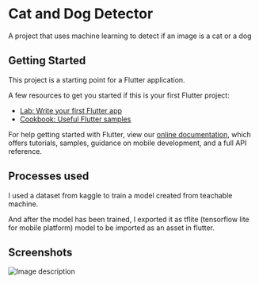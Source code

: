 # Cat and Dog Detector

A project that uses machine learning to detect if an image is a cat or a dog

## Getting Started

This project is a starting point for a Flutter application.

A few resources to get you started if this is your first Flutter project:

- [Lab: Write your first Flutter app](https://flutter.dev/docs/get-started/codelab)
- [Cookbook: Useful Flutter samples](https://flutter.dev/docs/cookbook)

For help getting started with Flutter, view our
[online documentation](https://flutter.dev/docs), which offers tutorials,
samples, guidance on mobile development, and a full API reference.

## Processes used

I used a dataset from kaggle to train a model created from teachable machine.

And after the model has been trained, I exported it as tflite (tensorflow lite for mobile platform) model to be imported as an asset in flutter.

## Screenshots

![Image description](http://g.recordit.co/51UU2uvFuH.gif)
